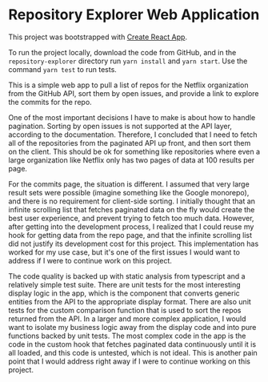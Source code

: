 # Repository Explorer Web Application

This project was bootstrapped with [Create React App](https://github.com/facebook/create-react-app).

To run the project locally, download the code from GitHub, and in the `repository-explorer` directory run `yarn install`
 and `yarn start`. Use the command `yarn test` to run tests.

This is a simple web app to pull a list of repos for the Netflix organization from the GitHub API, sort them by open
 issues, and provide a link to explore the commits for the repo.

One of the most important decisions I have to make is about how to handle pagination. Sorting by open issues is
 not supported at the API layer, according to the documentation. Therefore, I concluded that I need to fetch all of
 the repositories from the paginated API up front, and then sort them on the client. This should be ok for something
 like repositories where even a large organization like Netflix only has two pages of data at 100 results per page.

For the commits page, the situation is different. I assumed that very large result sets were possible (imagine
 something like the Google monorepo), and there is no requirement for client-side sorting. I initially thought that an
 infinite scrolling list that fetches paginated data on the fly would create the best user experience, and prevent
 trying to fetch too much data. However, after getting into the development process, I realized that I could reuse my
 hook for getting data from the repo page, and that the infinite scrolling list did not justify its development cost for
 this project. This implementation has worked for my use case, but it's one of the first issues I would want to address
 if I were to continue work on this project.

The code quality is backed up with static analysis from typescript and a relatively simple test suite. There are unit
 tests for the most interesting display logic in the app, which is the component that converts generic entities from the
 API to the appropriate display format. There are also unit tests for the custom comparison function that is used to
 sort the repos returned from the API. In a larger and more complex application, I would want to isolate my business
 logic away from the display code and into pure functions backed by unit tests. The most complex code in the app is the
 code in the custom hook that fetches paginated data continuously until it is all loaded, and this code is untested,
 which is not ideal. This is another pain point that I would address right away if I were to continue working on this
 project.